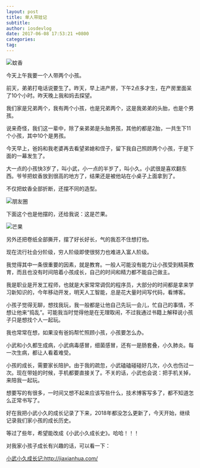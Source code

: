 ```yaml
---
layout: post
title: 单人带娃记
subtitle: 
author: iosdevlog
date: 2017-06-08 17:53:21 +0800
categories: 
tag: 
---
```



![蚊香](https://upload-images.jianshu.io/upload_images/910914-6983e893e2a31354.jpg?imageMogr2/auto-orient/strip%7CimageView2/2/w/1240)

今天上午我要一个人带两个小孩。

前天，弟弟打电话说要生了。昨天，早上进产房，下午2点多才生，在产房里面呆了10个小时。昨天晚上我和妈去探望。

我们家是兄弟两个，我有两个小孩，也是兄弟两个，这是我弟弟的头胎，也是个男孩。

说来奇怪，我们这一辈中，除了亲弟弟是头胎男孩，其他的都是2胎，一共生下11个小孩，其中10个是男孩。

今天早上，爸妈和我老婆再去看望弟媳和侄子，留下我自己照顾两个小孩，于是下面的一幕发生了。

大一点的小孩快3岁了，叫小武，小一点的半岁了，叫小久。小武很是喜欢翻东西。爷爷把蚊香放到很高的地方了，结果还是被他站在小桌子上面拿到了。

不仅把蚊香全部折断，还摆不同的造型。

![朋友圈](https://upload-images.jianshu.io/upload_images/910914-21f8dfa52ade0214.png?imageMogr2/auto-orient/strip%7CimageView2/2/w/1240)


下面这个也是他摆的，还给我说：这是芒果。

![芒果](https://upload-images.jianshu.io/upload_images/910914-27bfe10c0eae30ba.jpg?imageMogr2/auto-orient/strip%7CimageView2/2/w/1240)

另外还把卷纸全部撕开，摆了好长好长，气的我忍不住想打他。

现在流行社会分阶级，穷人阶级即使很努力也难进入富人阶级。

我觉得其中一条很重要的因素，就是教育。一般人可能没有能力让小孩受到精英教育，而且也没有时间陪着小孩成长，自己的时间和精力都不能自己做主。

我是职业是开发工程师，也就是大家常常调侃的程序员，大部分的时间都是拿来学习新知识的，今年移动开发，明天人工智能，总是花大量时间写代码，看博客。

小孩子觉得无聊，想找我玩，我一般都是让他自己先玩一会儿，忙自己的事情，不想让他来“捣乱”。可能我当时觉得他是在无理取闹，不过我通过书籍上解释说小孩子只是想找个人一起玩。

我也常常在想，如果没有爸妈帮忙照顾小孩，小孩要怎么办。

小武和小久都生成病，小武病毒感冒，细菌感冒，还有一是肠套叠，小久肺炎。每一次生病，都让人看着难受。

小孩的成长，需要家长陪护。由于我的疏忽，小武磕磕碰碰好几次，小久也伤过一次。现在带娃的时候，手机都要直接关了。不关的话，小武也会说：把手机关掉，来陪我一起玩。

想要写的有很多，一时间又想不起来应该写些什么，技术博客写多了，都不知道怎么正常书写了。

好在我把小武小久的成长记录了下来，2018年都没怎么更新了，今天开始，继续记录我们家小孩的成长历史。

等过了些年，希望能改成《小武小久成长史》。哈哈！！！

对我家小孩子成长有兴趣的话，可以看一下：

[小武小久成长记:](http://jiaxianhua.com/)<http://jiaxianhua.com/>
